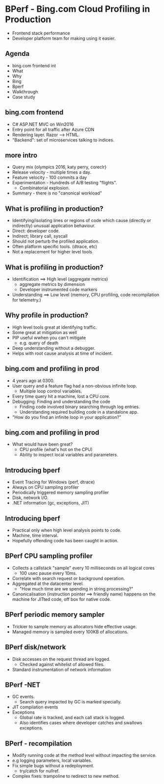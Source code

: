 # BPerf - Bing.com Cloud Profiling in Production
- Frontend stack performance
- Developer platform team for making using it easier.

## Agenda
- bing.com frontend int
- What
- Why
- Bing
- Bperf
- Walkthrough
- Case study

## bing.com frontend
- C# ASP.NET MVC on Win2016
- Entry point for all traffic after Azure CDN
- Rendering layer. Razor --> HTML.
- "Backend": set of microservices talking to indices.

## more intro
- Query mix {olympics 2016, katy perry, coreclr}
- Release velocity - multiple times a day.
- Feature velocity - 100 commits a day
- Experimentation - Hundreds of A/B testing "flights".
  - Combinatorial explosion.
- Summary - there is no "canonical workload"

## What is profiling in production?
- Identifying/isolating lines or regions of code which cause (directly or
  indirectly) unusual application behaviour.
- Direct: developer code.
- Indirect; library call, syscall
- Should not perturb the profiled application.
- Often platform specific tools. (dtrace, etc)
- Not a replacement for higher level tools

## What is profiling in production?
- Identification ==> High level (aggregate metrics)
  - aggregate metrics by dimension
  - Developer instrumented code markers
- Understanding ==> Low level (memory, CPU profiling, code recompilation for
  telemetry.)

## Why profile in production?
- High level tools great at identifying traffic.
- Some great at mitigation as well
- PIP useful wwhen you can't mitigate
  - e.g. query of death
- Deep understanding without a debugger.
- Helps with root cause analysis at time of incident.

## bing.com and profiling in prod
- 4 years ago at 0300.
- User query and a feature flag had a non-obvious infinite loop.
  - Multiple loop control variables.
- Every time query hit a machine, lost a CPU core.
- Debugging: Finding and understanding the code
  - Finding code involved binary searching through log entries.
  - Understanding required building code in a standalone app.
- "How do you find an infinite loop in your application?"

## bing.com and profiling in prod
- What would have been great?
  - CPU profile (what's hot on the CPU)
  - Ability to inspect local variables and parameters.

## Introducing bperf
- Event Tracing for Windows (perf, dtrace)
- Always on CPU sampling profiler
- Periodically triggered memory sampling profiler
- Disk, network I/O.
- .NET information (gc, exceptions, JIT)

## Introducing bperf
- Practical only when high level analysis points to code.
- Machine, time interval.
- Hopefully offending code has been caught in action.

## BPerf CPU sampling profiler
- Collects a callstack "sample" every 10 milliseconds on all logical cores
  - 100 usec pause every 10ms.
- Correlate with search request or background operation.
- Aggregated at the datacenter level.
  - "How much time are we spending in string processing?"
- Canonicalisation (instruction pointer ==> friendly name) happens on the
  machine for JITted code, off box for native code.

## BPerf periodic memory sampler
- Trickier to sample memory as allocators hide effective usage.
- Managed memory is sampled every 100KB of allocations.

## BPerf disk/network
- Disk accesses on the request thread are logged.
  - Checked against whitelist of allowed files.
- Standard instrumentation of network information

## BPerf -NET
- GC events.
  - Search query impacted by GC is marked specially.
- JIT compilation events
- Exceptions
  - Global rate is tracked, and each call stack is logged.
  - Also identifies cases where developer catches and swallows exceptions.

## BPerf - recompilation
- Modify running code at the method level without impacting the service.
- e.g logging parameters, local variables.
- Fix simple bugs without a redeployment.
  - try/catch for nullref.
- Complex fixes: trampoline to redirect to new method.

